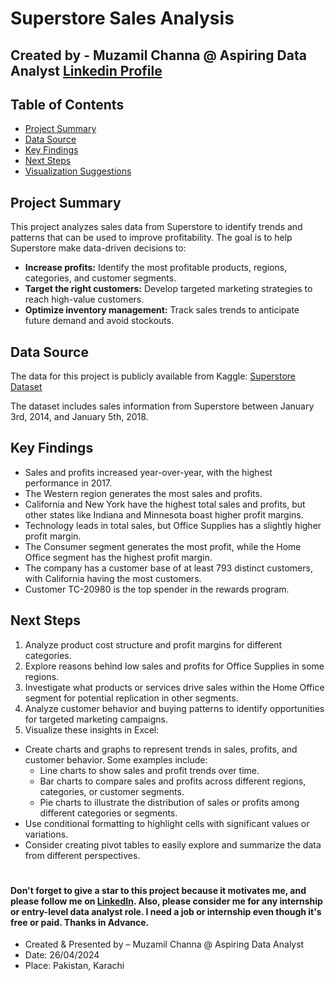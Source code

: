 # Superstore Sales Analysis

## Created by - Muzamil Channa @ Aspiring Data Analyst [Linkedin Profile](https://www.linkedin.com/in/muzamil-channa-a2216a175/)

## Table of Contents

- [Project Summary](#project-summary)
- [Data Source](#data-source)
- [Key Findings](#key-findings)
- [Next Steps](#next-steps)
- [Visualization Suggestions](#visualization-suggestions)

## Project Summary

This project analyzes sales data from Superstore to identify trends and patterns that can be used to improve profitability. The goal is to help Superstore make data-driven decisions to:

- **Increase profits:** Identify the most profitable products, regions, categories, and customer segments.
- **Target the right customers:** Develop targeted marketing strategies to reach high-value customers.
- **Optimize inventory management:** Track sales trends to anticipate future demand and avoid stockouts.

## Data Source

The data for this project is publicly available from Kaggle: [Superstore Dataset](https://www.kaggle.com/datasets/vivek468/superstore-dataset-final)

The dataset includes sales information from Superstore between January 3rd, 2014, and January 5th, 2018.

## Key Findings

- Sales and profits increased year-over-year, with the highest performance in 2017.
- The Western region generates the most sales and profits.
- California and New York have the highest total sales and profits, but other states like Indiana and Minnesota boast higher profit margins.
- Technology leads in total sales, but Office Supplies has a slightly higher profit margin.
- The Consumer segment generates the most profit, while the Home Office segment has the highest profit margin.
- The company has a customer base of at least 793 distinct customers, with California having the most customers.
- Customer TC-20980 is the top spender in the rewards program.

## Next Steps

1. Analyze product cost structure and profit margins for different categories.
2. Explore reasons behind low sales and profits for Office Supplies in some regions.
3. Investigate what products or services drive sales within the Home Office segment for potential replication in other segments.
4. Analyze customer behavior and buying patterns to identify opportunities for targeted marketing campaigns.
5. Visualize these insights in Excel:
- Create charts and graphs to represent trends in sales, profits, and customer behavior. Some examples include:
  - Line charts to show sales and profit trends over time.
  - Bar charts to compare sales and profits across different regions, categories, or customer segments.
  - Pie charts to illustrate the distribution of sales or profits among different categories or segments.
- Use conditional formatting to highlight cells with significant values or variations.
- Consider creating pivot tables to easily explore and summarize the data from different perspectives.


#
#### Don't forget to give a star to this project because it motivates me, and please follow me on [LinkedIn](https://www.linkedin.com/in/muzamil-channa-a2216a175/). Also, please consider me for any internship or entry-level data analyst role. I need a job or internship even though it's free or paid. Thanks in Advance.

- Created & Presented by – Muzamil Channa @ Aspiring Data Analyst
- Date: 26/04/2024
- Place: Pakistan, Karachi



